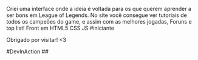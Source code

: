 Criei uma interface onde a ideia é voltada para os que querem aprender a ser bons em League of Legends.
No site vocë consegue ver tutoriais de todos os campeões do game, e assim com as melhores jogadas, Foruns e top list!
Front em HTML5 CSS JS #iniciante

Obrigado por visitar! <3

#DevInAction ##